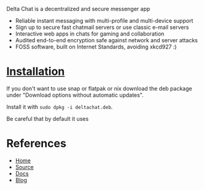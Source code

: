 Delta Chat is a decentralized and secure messenger app

- Reliable instant messaging with multi-profile and multi-device support
- Sign up to secure fast chatmail servers or use classic e-mail servers
- Interactive web apps in chats for gaming and collaboration
- Audited end-to-end encryption safe against network and server attacks
- FOSS software, built on Internet Standards, avoiding xkcd927 :)

# [Installation](https://delta.chat/en/download)

If you don't want to use snap or flatpak or nix download the deb package under "Download options without automatic updates".

Install it with `sudo dpkg -i deltachat.deb`.

Be careful that by default it uses 
# References
- [Home](https://delta.chat/en/)
- [Source](https://github.com/deltachat/deltachat-desktop)
- [Docs](https://github.com/deltachat/deltachat-desktop/tree/main/docs)
- [Blog](https://delta.chat/en/blog)
